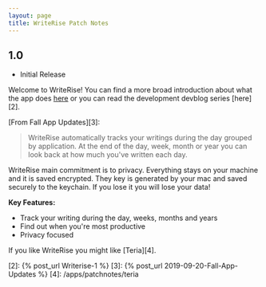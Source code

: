 ```yaml
---
layout: page
title: WriteRise Patch Notes
---
```


## 1.0

- Initial Release

Welcome to WriteRise! You can find a more broad introduction about what the app does [here][1] or you can read the development devblog series [here][2].

[From Fall App Updates][3]:
>WriteRise automatically tracks your writings during the day grouped by application. At the end of the day, week, month or year you can look back at how much you've written each day.

WriteRise main commitment is to privacy. Everything stays on your machine and it is saved encrypted. They key is generated by your mac and saved securely to the keychain. If you lose it you will lose your data!

**Key Features:**

- Track your writing during the day, weeks, months and years
- Find out when you're most productive
- Privacy focused

If you like WriteRise you might like [Teria][4].

[1]: /apps/mac/writerise
[2]: {% post_url Writerise-1 %}
[3]: {% post_url 2019-09-20-Fall-App-Updates %}
[4]: /apps/patchnotes/teria